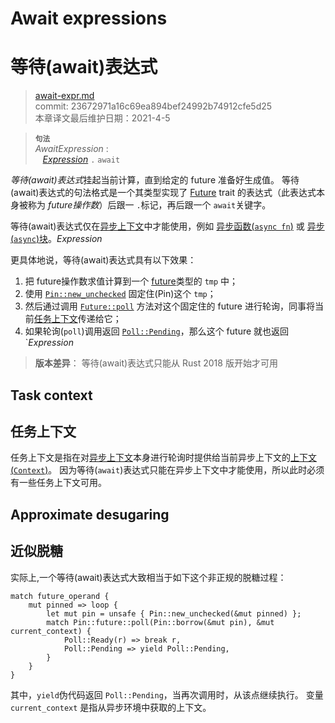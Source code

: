 # Await expressions
# 等待(await)表达式

>[await-expr.md](https://github.com/rust-lang/reference/blob/master/src/expressions/await-expr.md)\
>commit: 23672971a16c69ea894bef24992b74912cfe5d25 \
>本章译文最后维护日期：2021-4-5

> **<sup>句法</sup>**\
> _AwaitExpression_ :\
> &nbsp;&nbsp; [_Expression_] `.` `await`

*等待(await)表达式*挂起当前计算，直到给定的 future 准备好生成值。
等待(await)表达式的句法格式是一个其类型实现了 [Future] trait 的表达式（此表达式本身被称为 *future操作数*）后跟一 `.`标记，再后跟一个 `await`关键字。

等待(await)表达式仅在[异步上下文][async context]中才能使用，例如 [异步函数(`async fn`)][`async fn`] 或 [异步(`async`)块][`async` block]。_Expression_

更具体地说，等待(await)表达式具有以下效果：

1. 把 future操作数求值计算到一个 [future]类型的 `tmp` 中；
2. 使用 [`Pin::new_unchecked`] 固定住(Pin)这个 `tmp`；
3. 然后通过调用 [`Future::poll`] 方法对这个固定住的 future 进行轮询，同事将当前[任务上下文](#task-context)传递给它；
4. 如果轮询(`poll`)调用返回 [`Poll::Pending`]，那么这个 future 就也返回 `_Expression_

> **版本差异**： 等待(await)表达式只能从 Rust 2018 版开始才可用

## Task context
## 任务上下文

任务上下文是指在对[异步上下文][async context]本身进行轮询时提供给当前异步上下文的[上下文(`Context`)][`Context`]。
因为等待(`await`)表达式只能在异步上下文中才能使用，所以此时必须有一些任务上下文可用。

[`Context`]: https://doc.rust-lang.org/std/task/struct.Context.html
[async context]: ../expressions/block-expr.md#async-context

## Approximate desugaring
## 近似脱糖

实际上,一个等待(await)表达式大致相当于如下这个非正规的脱糖过程：

<!-- ignore: example expansion -->
```rust,ignore
match future_operand {
    mut pinned => loop {
        let mut pin = unsafe { Pin::new_unchecked(&mut pinned) };
        match Pin::future::poll(Pin::borrow(&mut pin), &mut current_context) {
            Poll::Ready(r) => break r,
            Poll::Pending => yield Poll::Pending,
        }
    }
}
```

其中，`yield`伪代码返回 `Poll::Pending`，当再次调用时，从该点继续执行。
变量 `current_context` 是指从异步环境中获取的上下文。

[_Expression_]: ../expressions.md
[`async fn`]: ../items/functions.md#async-functions
[`async` block]: block-expr.md#async-blocks
[`context`]: https://doc.rust-lang.org/std/task/struct.Context.html
[`future::poll`]: https://doc.rust-lang.org/std/future/trait.Future.html#tymethod.poll
[`pin::new_unchecked`]: https://doc.rust-lang.org/std/pin/struct.Pin.html#method.new_unchecked
[`poll::Pending`]: https://doc.rust-lang.org/std/task/enum.Poll.html#variant.Pending
[`poll::Ready`]: https://doc.rust-lang.org/td/task/enum.Poll.html#variant.Ready
[async context]: ../expressions/block-expr.md#async-context
[future]: https://doc.rust-lang.org/std/future/trait.Future.html
